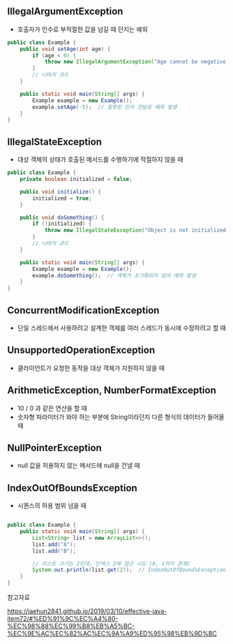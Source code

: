 ## IllegalArgumentException
- 호출자가 인수로 부적절한 값을 넘길 때 던지는 예외
```java
public class Example {
    public void setAge(int age) {
        if (age < 0) {
            throw new IllegalArgumentException("Age cannot be negative.");
        }
        // 나머지 코드
    }

    public static void main(String[] args) {
        Example example = new Example();
        example.setAge(-5);  // 잘못된 인자 전달로 예외 발생
    }
}
```
## IllegalStateException
- 대상 객체의 상태가 호출된 메서드를 수행하기에 적절하지 않을 때
```java
public class Example {
    private boolean initialized = false;

    public void initialize() {
        initialized = true;
    }

    public void doSomething() {
        if (!initialized) {
            throw new IllegalStateException("Object is not initialized.");
        }
        // 나머지 코드
    }

    public static void main(String[] args) {
        Example example = new Example();
        example.doSomething();  // 객체가 초기화되지 않아 예외 발생
    }
}

```
## ConcurrentModificationException
- 단일 스레드에서 사용하려고 설계한 객체를 여러 스레드가 동시에 수정하려고 할 때
## UnsupportedOperationException
- 클라이언트가 요청한 동작을 대상 객체가 지원하지 않을 때
## ArithmeticException, NumberFormatException
- 10 / 0 과 같은 연산을 할 때
- 숫자형 파라미터가 와야 하는 부분에 String이라던지 다른 형식의 데이터가 들어올 때
## NullPointerException
- null 값을 허용하지 않는 메서드에 null을 건낼 때
## IndexOutOfBoundsException
- 시퀀스의 허용 범위 넘을 때

```java

public class Example {
    public static void main(String[] args) {
        List<String> list = new ArrayList<>();
        list.add("A");
        list.add("B");

        // 리스트 크기는 2인데, 인덱스 2에 접근 시도 (0, 1까지 존재)
        System.out.println(list.get(2));  // IndexOutOfBoundsException 발생
    }
}
```


참고자료

https://jaehun2841.github.io/2019/03/10/effective-java-item72/#%ED%91%9C%EC%A4%80-%EC%98%88%EC%99%B8%EB%A5%BC-%EC%9E%AC%EC%82%AC%EC%9A%A9%ED%95%98%EB%9D%BC
